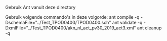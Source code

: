 Gebruik Ant vanuit deze directory

Gebruik volgende commando's in deze volgorde:
ant compile -q -DschemaFile="../Test_TPOD0400/TPOD0400.sch"
ant validate -q -DxmlFile="../Test_TPOD0400/akn_nl_act_pv30_2019_act3.xml"
ant cleanup -q